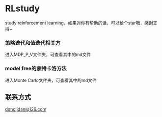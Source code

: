 # RLstudy
study reinforcement learning，如果对你有帮助的话，可以给个star哦，感谢支持~
### 策略迭代和值迭代相关方
进入MDP_P_V文件夹，可查看其中的md文件
### model free的蒙特卡洛方法
进入Monte Carlo文件夹，可查看其中的md文件
## 联系方式
dongjidan@126.com
